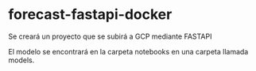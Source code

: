 # forecast-fastapi-docker

Se creará un proyecto que se subirá a GCP mediante FASTAPI

El modelo se encontrará en la carpeta notebooks en una carpeta llamada models.

